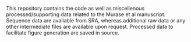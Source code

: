 This repository contains the code as well as miscellenous processed/supporting data related to the Murase et al manuscript.
Sequence data are available from SRA, whereas additional raw data or any other intermediate files are available upon request.
Processed data to facilitate figure generation are saved in source.
